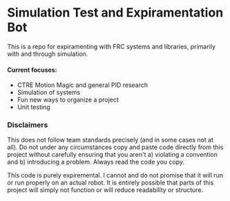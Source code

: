 # Simulation Test and Expiramentation Bot
This is a repo for expiramenting with FRC systems and libraries, primarily with and through simulation.

#### Current focuses:
 - CTRE Motion Magic and general PID research
 - Simulation of systems
 - Fun new ways to organize a project
 - Unit testing

### Disclaimers
This does not follow team standards precisely (and in some cases not at all). Do not under any circumstances copy and paste code directly from this project without carefully ensuring that you aren't a) violating a convention and b) introducing a problem. Always read the code you copy.

This code is purely expiremental. I cannot and do not promise that it will run or run properly on an actual robot. It is entirely possible that parts of this project will simply not function or will reduce readability or structure.